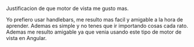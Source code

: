 Justificacion de que motor de vista me gusto mas.

Yo prefiero usar handlebars, me resulto mas facil y amigable a la hora de aprender. Ademas es simple y no tenes que ir importando cosas cada rato.
Ademas me resulto amigable ya que venia usando este tipo de motor de vista en Angular.

